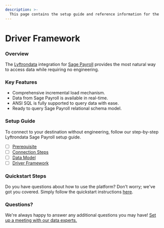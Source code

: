 ```yaml
---
description: >-
  This page contains the setup guide and reference information for the Sage Payroll source connector.
---
```


# Driver Framework

### Overview

The [Lyftrondata](https://www.lyftrondata.com/) integration for [Sage Payroll](None) provides the most natural way to access data while requiring no engineering.

### Key Features

* Comprehensive incremental load mechanism.
* Data from Sage Payroll is available in real-time.&#x20;
* ANSI SQL is fully supported to query data with ease.
* Ready to query Sage Payroll relational schema model.

### Setup Guide

To connect to your destination without engineering, follow our step-by-step Lyftrondata Sage Payroll setup guide.

* [ ] [Prerequisite](../prerequisite.md)
* [ ] [Connection Steps](../connection-steps.md)
* [ ] [Data Model](../data-model/erd.md)
* [ ] [Driver Framework](../driver-framework/)

### Quickstart Steps

Do you have questions about how to use the platform? Don't worry; we've got you covered. Simply follow the quickstart instructions [here](../driver-framework/README.md).

### Questions? <a href="#questions" id="questions"></a>

We're always happy to answer any additional questions you may have! [Set up a meeting with our data experts.](https://www.lyftrondata.com/book-a-meeting/)


